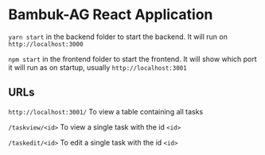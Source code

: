 # Bambuk-AG React Application

`yarn start` in the backend folder to start the backend. It will run on `http://localhost:3000`

`npm start` in the frontend folder to start the frontend. It will show which port it will run as on startup, usually `http://localhost:3001`

## URLs
`http://localhost:3001/` To view a table containing all tasks

`/taskview/<id>` To view a single task with the id `<id>`

`/taskedit/<id>` To edit a single task with the id `<id>`